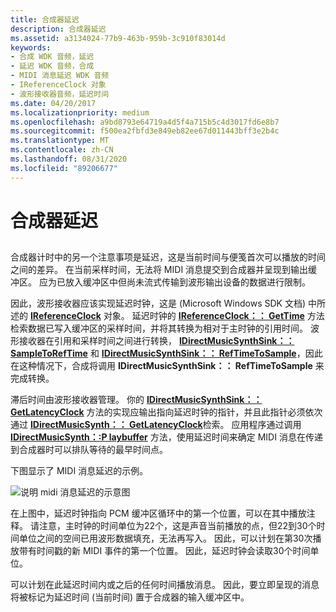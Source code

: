 ```yaml
---
title: 合成器延迟
description: 合成器延迟
ms.assetid: a3134024-77b9-463b-959b-3c910f83014d
keywords:
- 合成 WDK 音频，延迟
- 延迟 WDK 音频，合成
- MIDI 消息延迟 WDK 音频
- IReferenceClock 对象
- 波形接收器音频，延迟时间
ms.date: 04/20/2017
ms.localizationpriority: medium
ms.openlocfilehash: a9bd8793e64719a4d5f4a715b5c4d3017fd6e8b7
ms.sourcegitcommit: f500ea2fbfd3e849eb82ee67d011443bff3e2b4c
ms.translationtype: MT
ms.contentlocale: zh-CN
ms.lasthandoff: 08/31/2020
ms.locfileid: "89206677"
---
```

# <a name="synthesizer-latency"></a>合成器延迟


## <span id="synthesizer_latency"></span><span id="SYNTHESIZER_LATENCY"></span>


合成器计时中的另一个注意事项是延迟，这是当前时间与便笺首次可以播放的时间之间的差异。 在当前采样时间，无法将 MIDI 消息提交到合成器并呈现到输出缓冲区。 应为已放入缓冲区中但尚未流式传输到波形输出设备的数据进行限制。

因此，波形接收器应该实现延迟时钟，这是 (Microsoft Windows SDK 文档) 中所述的 [**IReferenceClock**](/windows/desktop/wmformat/ireferenceclock) 对象。 延迟时钟的 [**IReferenceClock：： GetTime**](/previous-versions//dd551385(v=vs.85)) 方法检索数据已写入缓冲区的采样时间，并将其转换为相对于主时钟的引用时间。 波形接收器在引用和采样时间之间进行转换， [**IDirectMusicSynthSink：： SampleToRefTime**](/windows/desktop/api/dmusics/nf-dmusics-idirectmusicsynthsink-sampletoreftime) 和 [**IDirectMusicSynthSink：： RefTimeToSample**](/windows/desktop/api/dmusics/nf-dmusics-idirectmusicsynthsink-reftimetosample)，因此在这种情况下，合成将调用 **IDirectMusicSynthSink：： RefTimeToSample** 来完成转换。

滞后时间由波形接收器管理。 你的 [**IDirectMusicSynthSink：： GetLatencyClock**](/windows/desktop/api/dmusics/nf-dmusics-idirectmusicsynthsink-getlatencyclock) 方法的实现应输出指向延迟时钟的指针，并且此指针必须依次通过 [**IDirectMusicSynth：： GetLatencyClock**](/windows/desktop/api/dmusics/nf-dmusics-idirectmusicsynth-getlatencyclock)检索。 应用程序通过调用 [**IDirectMusicSynth：:P laybuffer**](/windows/desktop/api/dmusics/nf-dmusics-idirectmusicsynth-playbuffer) 方法，使用延迟时间来确定 MIDI 消息在传递到合成器时可以排队等待的最早时间点。

下图显示了 MIDI 消息延迟的示例。

![说明 midi 消息延迟的示意图](images/dmclock.png)

在上图中，延迟时钟指向 PCM 缓冲区循环中的第一个位置，可以在其中播放注释。 请注意，主时钟的时间单位为22个，这是声音当前播放的点，但22到30个时间单位之间的空间已用波形数据填充，无法再写入。 因此，可以计划在第30次播放带有时间戳的新 MIDI 事件的第一个位置。 因此，延迟时钟会读取30个时间单位。

可以计划在此延迟时间内或之后的任何时间播放消息。 因此，要立即呈现的消息将被标记为延迟时间 (当前时间) 置于合成器的输入缓冲区中。

 

